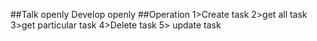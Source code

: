 ##Talk openly Develop openly
##Operation
1>Create task
2>get all task
3>get particular task
4>Delete task
5> update task
